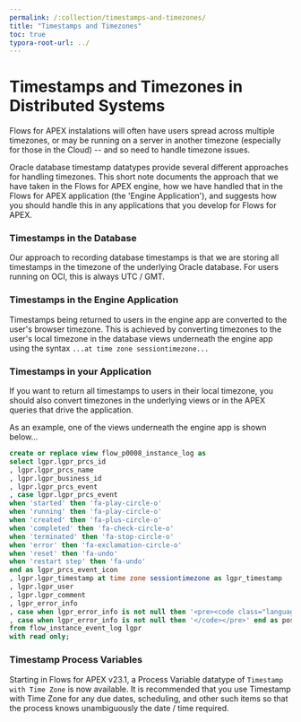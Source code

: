 ```yaml
---
permalink: /:collection/timestamps-and-timezones/
title: "Timestamps and Timezones"
toc: true
typora-root-url: ../
---
```

# Timestamps and Timezones in Distributed Systems

Flows for APEX instalations will often have users spread across multiple timezones, or may be running on a server in another timezone (especially for those in the Cloud) -- and so need to handle timezone issues.

Oracle database timestamp datatypes provide several different approaches for handling timezones.  This short note documents the approach that we have taken in the Flows for APEX engine, how we have handled that in the Flows for APEX application (the 'Engine Application'), and suggests how you should handle this in any applications that you develop for Flows for APEX.

### Timestamps in the Database

Our approach to recording database timestamps is that we are storing all timestamps in the timezone of the underlying Oracle database.  For users running on OCI, this is always UTC / GMT.

### Timestamps in the Engine Application

Timestamps being returned to users in the engine app are converted to the user's browser timezone.  This is achieved by converting timezones to the user's local timezone in the database views underneath the engine app using the syntax `...at time zone sessiontimezone...`

### Timestamps in your Application

If you want to return all timestamps to users in their local timezone, you should also convert timezones in the underlying views or in the APEX queries that drive the application.

As an example, one of the views underneath the engine app is shown below...

```sql
create or replace view flow_p0008_instance_log as
select lgpr.lgpr_prcs_id
, lgpr.lgpr_prcs_name
, lgpr.lgpr_business_id
, lgpr.lgpr_prcs_event
, case lgpr.lgpr_prcs_event
when 'started' then 'fa-play-circle-o'
when 'running' then 'fa-play-circle-o'
when 'created' then 'fa-plus-circle-o'
when 'completed' then 'fa-check-circle-o'
when 'terminated' then 'fa-stop-circle-o'
when 'error' then 'fa-exclamation-circle-o'
when 'reset' then 'fa-undo'
when 'restart step' then 'fa-undo'
end as lgpr_prcs_event_icon
, lgpr.lgpr_timestamp at time zone sessiontimezone as lgpr_timestamp
, lgpr.lgpr_user
, lgpr.lgpr_comment
, lgpr_error_info
, case when lgpr_error_info is not null then '<pre><code class="language-log">' end as pretag
, case when lgpr_error_info is not null then '</code></pre>' end as posttag
from flow_instance_event_log lgpr
with read only;
```

### Timestamp Process Variables

Starting in Flows for APEX v23.1, a Process Variable datatype of `Timestamp with Time Zone` is now available.   It is recommended that you use Timestamp with Time Zone for any due dates, scheduling, and other such items so that the process knows unambiguously the date / time required.
